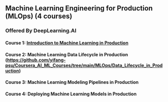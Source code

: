 ## Machine Learning Engineering for Production (MLOps) (4 courses)
### Offered By DeepLearning.AI

#### Course 1: [Introduction to Machine Learning in Production](https://github.com/yifang-psu/Coursera_AI_ML_Courses/tree/main/MLOps/ML_in_Production)
#### Course 2: Machine Learning Data Lifecycle in Production (https://github.com/yifang-psu/Coursera_AI_ML_Courses/tree/main/MLOps/Data_Lifecycle_in_Production)
#### Course 3: Machine Learning Modeling Pipelines in Production
#### Course 4: Deploying Machine Learning Models in Production
